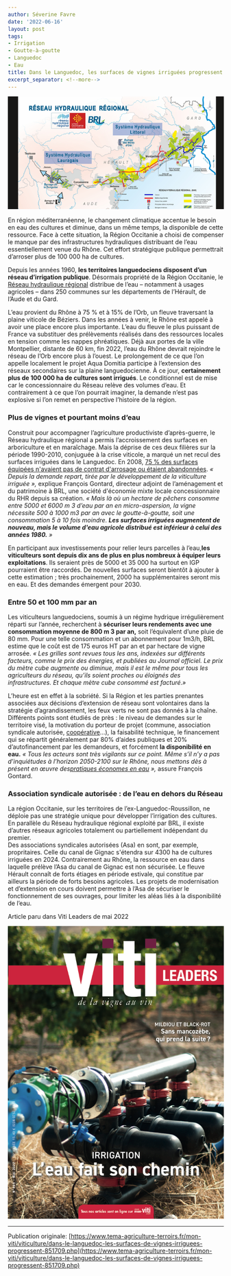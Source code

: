 ```yaml
---
author: Séverine Favre
date: '2022-06-16'
layout: post
tags:
- Irrigation
- Goutte-à-goutte
- Languedoc
- Eau
title: Dans le Languedoc, les surfaces de vignes irriguées progressent
excerpt_separator: <!--more-->
---
```


![](/assets/991308a2dbee7c97c71ae5ff47a6efb6.jpg)


En région méditerranéenne, le changement climatique accentue le besoin en eau des cultures et diminue, dans un même temps, la disponible de cette ressource. Face à cette situation, la Région Occitanie a choisi de compenser le manque par des infrastructures hydrauliques distribuant de l’eau essentiellement venue du Rhône. Cet effort stratégique publique permettrait d’arroser plus de 100 000 ha de cultures.

<!--more-->

Depuis les années 1960, **les territoires languedociens disposent d’un réseau d’irrigation publique**. Désormais propriété de la Région Occitanie, le [Réseau hydraulique régional](https://www.reseau-hydraulique-regional.fr/phototheque/photos/actualite/2021/RHR%202020_Flipbook.pdf) distribue de l’eau – notamment à usages agricoles – dans 250 communes sur les départements de l’Hérault, de l’Aude et du Gard.

L’eau provient du Rhône à 75 % et à 15% de l’Orb, un fleuve traversant la plaine viticole de Béziers. Dans les années à venir, le Rhône est appelé à avoir une place encore plus importante. L’eau du fleuve le plus puissant de France va substituer des prélèvements réalisés dans des ressources locales en tension comme les nappes phréatiques. Déjà aux portes de la ville Montpellier, distante de 60 km, fin 2022, l’eau du Rhône devrait rejoindre le réseau de l’Orb encore plus à l’ouest. Le prolongement de ce que l’on appelle localement le projet Aqua Domitia participe à l’extension des réseaux secondaires sur la plaine languedocienne. À ce jour, **certainement plus de 100 000 ha de cultures sont irrigués**. Le conditionnel est de mise car le concessionnaire du Réseau relève des volumes d’eau. Et contrairement à ce que l’on pourrait imaginer, la demande n’est pas explosive si l’on remet en perspective l’histoire de la région.

### Plus de vignes et pourtant moins d’eau

Construit pour accompagner l’agriculture productiviste d’après-guerre, le Réseau hydraulique régional a permis l’accroissement des surfaces en arboriculture et en maraîchage. Mais la déprise de ces deux filières sur la période 1990-2010, conjuguée à la crise viticole, a marqué un net recul des surfaces irriguées dans le Languedoc. En 2008, [75 % des surfaces équipées n'avaient pas de contrat d'arrosage ou étaient abandonnées](https://journals.openedition.org/tem/2778). _« Depuis la demande repart, tirée par le développement de la viticulture irriguée »,_ explique François Gontard, directeur adjoint de l’aménagement et du patrimoine à BRL, une société d'économie mixte locale concessionnaire du RHR depuis sa création.  _« Mais là où un hectare de pêchers consomme entre 5000 et 6000 m 3 d’eau par an en micro-aspersion, la vigne nécessite 500 à 1000 m3 par an avec le goutte-à-goutte, soit une consommation 5 à 10 fois moindre. **Les surfaces irriguées augmentent de nouveau, mais le volume d'eau agricole distribué est inférieur à celui des années 1980.** »_

En participant aux investissements pour relier leurs parcelles à l’eau,**les viticulteurs sont depuis dix ans de plus en plus nombreux à équiper leurs exploitations**. Ils seraient près de 5000 et 35 000 ha surtout en IGP pourraient être raccordés. De nouvelles surfaces seront bientôt à ajouter à cette estimation ; très prochainement, 2000 ha supplémentaires seront mis en eau. Et des demandes émergent pour 2030.

### Entre 50 et 100 mm par an

Les viticulteurs languedociens, soumis à un régime hydrique irrégulièrement réparti sur l’année, recherchent à **sécuriser leurs rendements avec une consommation moyenne de 800 m 3 par an,** soit l’équivalent d’une pluie de 80 mm. Pour une telle consommation et un abonnement pour 1m3/h, BRL estime que le coût est de 175 euros HT par an et par hectare de vigne arrosée. _« Les grilles sont revues tous les ans, indexées sur différents facteurs, comme le prix des énergies, et publiées au Journal officiel. Le prix du mètre cube augmente ou diminue, mais il est le même pour tous les agriculteurs du réseau, qu’ils soient proches ou éloignés des infrastructures. Et chaque mètre cube consommé est facturé_._»_

L’heure est en effet à la sobriété. Si la Région et les parties prenantes associées aux décisions d’extension de réseau sont volontaires dans la stratégie d’agrandissement, les feux verts ne sont pas donnés à la chaîne. Différents points sont étudiés de près : le niveau de demandes sur le territoire visé, la motivation du porteur de projet (commune, association syndicale autorisée, [coopérative](https://www.reseau-hydraulique-regional.fr/fr/lactualite-du-projet/a-cers-34-150-ha-dexploitations-viticoles-igp-irrigues-tout-en-preservant-la-biodiversite/)…), la faisabilité technique, le financement qui se répartit généralement par 80% d’aides publiques et 20% d’autofinancement par les demandeurs, et forcément **la disponibilité en eau.** _« Tous les acteurs sont très vigilants sur ce point. Même s’il n’y a pas d’inquiétudes à l’horizon 2050-2100 sur le Rhône, nous mettons dès à présent en œuvre des[pratiques économes en eau](https://www.youtube.com/watch?v=nBuHS3ggNIE)_  _»,_ assure François Gontard.

### Association syndicale autorisée : de l’eau en dehors du Réseau

La région Occitanie, sur les territoires de l’ex-Languedoc-Roussillon, ne déploie pas une stratégie unique pour développer l’irrigation des cultures. En parallèle du Réseau hydraulique régional exploité par BRL, il existe d’autres réseaux agricoles totalement ou partiellement indépendant du premier.  
Des associations syndicales autorisées (Asa) en sont, par exemple, propritaires. Celle du canal de Gignac s'étendra sur 4300 ha de cultures irriguées en 2024. Contrairement au Rhône, la ressource en eau dans laquelle prélève l’Asa du canal de Gignac est non sécurisée. Le fleuve Hérault connaît de forts étiages en période estivale, qui constitue par ailleurs la période de forts besoins agricoles. Les projets de modernisation et d’extension en cours doivent permettre à l’Asa de sécuriser le fonctionnement de ses ouvrages, pour limiter les aléas liés à la disponibilité de l’eau. 

Article paru dans Viti Leaders de mai 2022 

![](/assets/4b348dca2c7b94f22528d20dfa203969.png)

----

Publication originale: [https://www.tema-agriculture-terroirs.fr/mon-viti/viticulture/dans-le-languedoc-les-surfaces-de-vignes-irriguees-progressent-851709.php](https://www.tema-agriculture-terroirs.fr/mon-viti/viticulture/dans-le-languedoc-les-surfaces-de-vignes-irriguees-progressent-851709.php)
